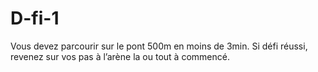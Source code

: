 # D-fi-1
Vous devez parcourir sur le pont 500m en moins de 3min. Si défi réussi, revenez sur vos pas à l’arène la ou tout à commencé.
